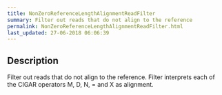 ```yaml
---
title: NonZeroReferenceLengthAlignmentReadFilter
summary: Filter out reads that do not align to the reference
permalink: NonZeroReferenceLengthAlignmentReadFilter.html
last_updated: 27-06-2018 06:06:39
---
```



## Description

Filter out reads that do not align to the reference. Filter interprets each of the CIGAR operators M, D, N, = and X as alignment.

